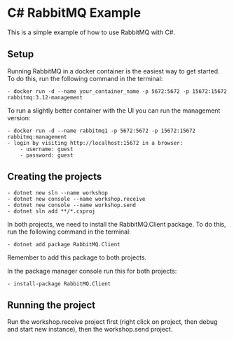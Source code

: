 # C# RabbitMQ Example

This is a simple example of how to use RabbitMQ with C#.

## Setup

Running RabbitMQ in a docker container is the easiest way to get started. To do this, run the following command in the terminal:


```
- docker run -d --name your_container_name -p 5672:5672 -p 15672:15672 rabbitmq:3.12-management

```

To run a slightly better container with the UI you can run the management version:
```
- docker run -d --name rabbitmq1 -p 5672:5672 -p 15672:15672 rabbitmq:management
- login by visiting http://localhost:15672 in a browser:
	- username: guest 
	- password: guest
```

## Creating the projects
``` 
- dotnet new sln --name workshop
- dotnet new console --name workshop.receive
- dotnet new console --name workshop.send
- dotnet sln add **/*.csproj

```

In both projects, we need to install the RabbitMQ.Client package. To do this, run the following command in the terminal:

```
- dotnet add package RabbitMQ.Client  
```
Remember to add this package to both projects.

In the package manager console run this for both projects:
```
- install-package RabbitMQ.Client
```
## Running the project

Run the workshop.receive project first (right click on project, then debug and start new instance), then the workshop.send project. 